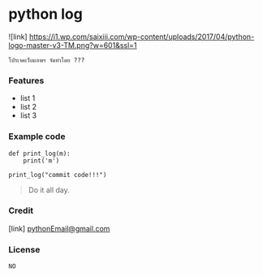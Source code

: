 # python log

![link] https://i1.wp.com/saixiii.com/wp-content/uploads/2017/04/python-logo-master-v3-TM.png?w=601&ssl=1

`โปรเจคเว็บแอพฯ จัดทำโดย ???`

### Features

- list 1
- list 2
- list 3

### Example code

```
def print_log(m):
    print('m')

print_log("commit code!!!")
 ```

> Do it all day.

### Credit

[link] pythonEmail@gmail.com

### License

`NO`
